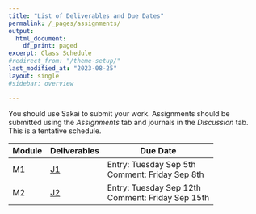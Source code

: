 ```yaml
---
title: "List of Deliverables and Due Dates"
permalink: /_pages/assignments/
output:
  html_document:
    df_print: paged
excerpt: Class Schedule
#redirect_from: "/theme-setup/"
last_modified_at: "2023-08-25"
layout: single
#sidebar: overview

---
```


You should use Sakai to submit your work. Assignments should be submitted using the *Assignments* tab and journals in the *Discussion* tab. This is a tentative schedule.
<br>

| Module |   Deliverables | Due Date |
|----|-------------|-------------------|
| M1 | [J1](https://sakai.duke.edu/portal/site/56a79f78-bc10-4a77-b8e8-7b82e8f11a73/tool/8ed68fc3-ad5b-4f2d-a117-2471455b2efd/discussionForum/message/dfAllMessages) | Entry: Tuesday Sep 5th <br> Comment: Friday Sep 8th |
| M2 | [J2](https://sakai.duke.edu/portal/site/56a79f78-bc10-4a77-b8e8-7b82e8f11a73/tool/8ed68fc3-ad5b-4f2d-a117-2471455b2efd/discussionForum/message/dfAllMessagess) | Entry: Tuesday Sep 12th <br> Comment: Friday Sep 15th |

<!---
| M3 | A1 - Rooftop PV with SAM <br> [Sakai link]() <br> <a href="/docs/assignments/A1_F2023_ENV590.pdf" > PDF link </a>| Sep 23rd|
| M4 | [J3]() | Entry: Tuesday Sep 27th <br> Comment: Friday Sep 30th |
| M5 | A2 - Independent Power Producer (IPP) reservoir scheduling <br> [Sakai link]() <br> <a href="/docs/assignments/A2_F2023_ENV590.pdf" > PDF link </a>| Oct 7th|
| Final Project | FP1 - Team & Proposal [Sakai Link]() | Oct 14th |
| M6 | A3 - PV + Storage management system <br> [Sakai Link]() <br> <a href="/docs/assignments/A3_F2022_ENV590.pdf" > PDF link </a> <br> [Colab link to draft model]()| Oct 21th|
| M7 | [J4]() | Entry: Tuesday Oct 25th <br> Comment: Friday Oct 28th |
| M8 | [J5]() | Entry: Tuesday Nov 1st <br> Comment: Friday Nov 4th |
| M9 | A4 - Electric utility benchmark analysis <br> [Sakai Link]() <br> <a href="/docs/assignments/A4_F2023_ENV590.pdf" > PDF link </a> <br> [Colab link to draft model]() | Nov 16th|
| Energy Week | J6 | Entry only: Friday Nov 18th |
| M10 | no assignments | - |
| Final Project | FP2 - Presentation & Short report | Dec 2nd |
--->
